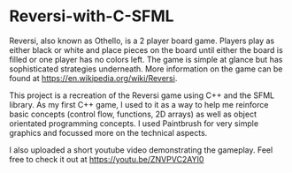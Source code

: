 # Reversi-with-C-SFML

Reversi, also known as Othello, is a 2 player board game. Players play as either black or white and place pieces on the board until either the board is filled or one player has no colors left. The game is simple at glance but has sophisticated strategies underneath. More information on the game can be found at https://en.wikipedia.org/wiki/Reversi. 


This project is a recreation of the Reversi game using C++ and the SFML library. As my first C++ game, I used to it as a way to help me reinforce basic concepts (control flow, functions, 2D arrays) as well as object orientated programming concepts. I used Paintbrush for very simple graphics and focussed more on the technical aspects.

I also uploaded a short youtube video demonstrating the gameplay. Feel free to check it out at https://youtu.be/ZNVPVC2AYI0 



